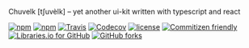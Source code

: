 Chuvelk [tʃuvèlk] – yet another ui-kit written with typescript and react

[![npm](https://img.shields.io/npm/v/chvlk.svg)](https://www.npmjs.com/package/chvlk)
[![npm](https://img.shields.io/npm/dw/chvlk.svg)](https://www.npmjs.com/package/chvlk)
[![Travis](https://img.shields.io/travis/iamolegga/chvlk.svg)](https://travis-ci.org/iamolegga/chvlk)
[![Codecov](https://img.shields.io/codecov/c/github/iamolegga/chvlk.svg)](https://codecov.io/gh/iamolegga/chvlk)
[![license](https://img.shields.io/github/license/iamolegga/chvlk.svg)](https://github.com/iamolegga/chvlk)
[![Commitizen friendly](https://img.shields.io/badge/commitizen-friendly-brightgreen.svg)](http://commitizen.github.io/cz-cli/)
[![Libraries.io for GitHub](https://img.shields.io/librariesio/github/iamolegga/chvlk.svg)](https://libraries.io/github/iamolegga/chvlk)
[![GitHub forks](https://img.shields.io/github/forks/iamolegga/chvlk.svg?style=social&label=Github+Forks)](https://github.com/iamolegga/chvlk)
